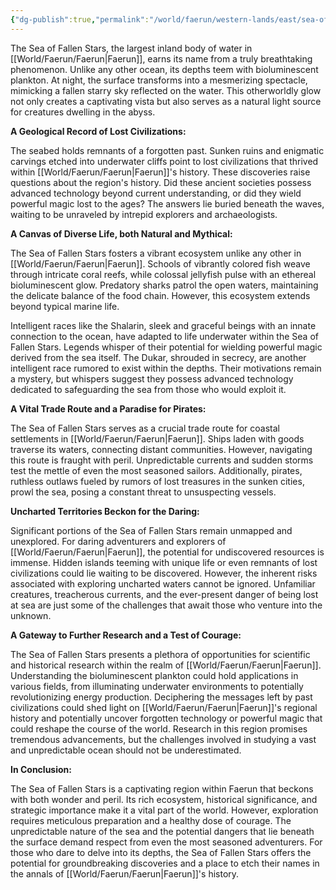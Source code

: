 ```yaml
---
{"dg-publish":true,"permalink":"/world/faerun/western-lands/east/sea-of-fallen-stars/"}
---
```


The Sea of Fallen Stars, the largest inland body of water in [[World/Faerun/Faerun\|Faerun]], earns its name from a truly breathtaking phenomenon. Unlike any other ocean, its depths teem with bioluminescent plankton. At night, the surface transforms into a mesmerizing spectacle, mimicking a fallen starry sky reflected on the water. This otherworldly glow not only creates a captivating vista but also serves as a natural light source for creatures dwelling in the abyss.

**A Geological Record of Lost Civilizations:**

The seabed holds remnants of a forgotten past. Sunken ruins and enigmatic carvings etched into underwater cliffs point to lost civilizations that thrived within [[World/Faerun/Faerun\|Faerun]]'s history. These discoveries raise questions about the region's history. Did these ancient societies possess advanced technology beyond current understanding, or did they wield powerful magic lost to the ages? The answers lie buried beneath the waves, waiting to be unraveled by intrepid explorers and archaeologists.

**A Canvas of Diverse Life, both Natural and Mythical:**

The Sea of Fallen Stars fosters a vibrant ecosystem unlike any other in [[World/Faerun/Faerun\|Faerun]]. Schools of vibrantly colored fish weave through intricate coral reefs, while colossal jellyfish pulse with an ethereal bioluminescent glow. Predatory sharks patrol the open waters, maintaining the delicate balance of the food chain. However, this ecosystem extends beyond typical marine life.

Intelligent races like the Shalarin, sleek and graceful beings with an innate connection to the ocean, have adapted to life underwater within the Sea of Fallen Stars. Legends whisper of their potential for wielding powerful magic derived from the sea itself. The Dukar, shrouded in secrecy, are another intelligent race rumored to exist within the depths. Their motivations remain a mystery, but whispers suggest they possess advanced technology dedicated to safeguarding the sea from those who would exploit it.

**A Vital Trade Route and a Paradise for Pirates:**

The Sea of Fallen Stars serves as a crucial trade route for coastal settlements in [[World/Faerun/Faerun\|Faerun]]. Ships laden with goods traverse its waters, connecting distant communities. However, navigating this route is fraught with peril. Unpredictable currents and sudden storms test the mettle of even the most seasoned sailors. Additionally, pirates, ruthless outlaws fueled by rumors of lost treasures in the sunken cities, prowl the sea, posing a constant threat to unsuspecting vessels.

**Uncharted Territories Beckon for the Daring:**

Significant portions of the Sea of Fallen Stars remain unmapped and unexplored. For daring adventurers and explorers of [[World/Faerun/Faerun\|Faerun]], the potential for undiscovered resources is immense. Hidden islands teeming with unique life or even remnants of lost civilizations could lie waiting to be discovered. However, the inherent risks associated with exploring uncharted waters cannot be ignored. Unfamiliar creatures, treacherous currents, and the ever-present danger of being lost at sea are just some of the challenges that await those who venture into the unknown.

**A Gateway to Further Research and a Test of Courage:**

The Sea of Fallen Stars presents a plethora of opportunities for scientific and historical research within the realm of [[World/Faerun/Faerun\|Faerun]]. Understanding the bioluminescent plankton could hold applications in various fields, from illuminating underwater environments to potentially revolutionizing energy production. Deciphering the messages left by past civilizations could shed light on [[World/Faerun/Faerun\|Faerun]]'s regional history and potentially uncover forgotten technology or powerful magic that could reshape the course of the world. Research in this region promises tremendous advancements, but the challenges involved in studying a vast and unpredictable ocean should not be underestimated.

**In Conclusion:**

The Sea of Fallen Stars is a captivating region within Faerun that beckons with both wonder and peril. Its rich ecosystem, historical significance, and strategic importance make it a vital part of the world. However, exploration requires meticulous preparation and a healthy dose of courage. The unpredictable nature of the sea and the potential dangers that lie beneath the surface demand respect from even the most seasoned adventurers. For those who dare to delve into its depths, the Sea of Fallen Stars offers the potential for groundbreaking discoveries and a place to etch their names in the annals of [[World/Faerun/Faerun\|Faerun]]'s history.